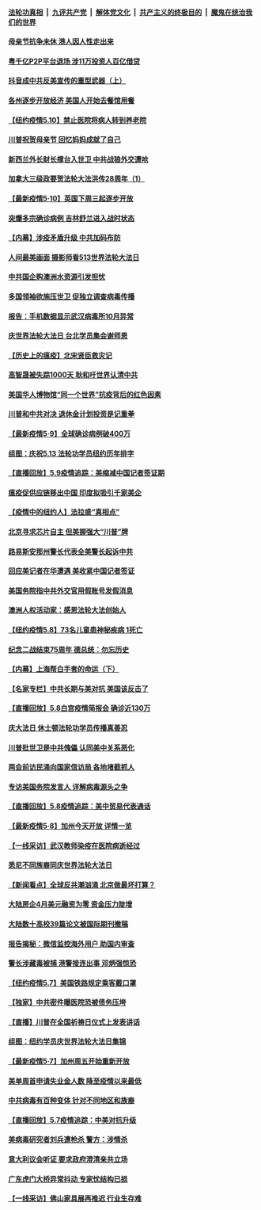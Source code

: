 

####  [法轮功真相](../../../../basic/blob/master/README.md?t=05110702) &nbsp;|&nbsp; [九评共产党](../../../../9ping.md/blob/master/README.md?t=05110702) &nbsp;|&nbsp; [解体党文化](../../../../jtdwh.md/blob/master/README.md?t=05110702)  &nbsp;|&nbsp; [共产主义的终极目的](../../../../gczydzjmd.md/blob/master/README.md?t=05110702) &nbsp;|&nbsp; [魔鬼在统治我们的世界](../../../../mgztzwmdsj.md/blob/master/README.md?t=05110702) 

#### [母亲节抗争未休 港人因人性走出来](../pages/nf4514/n12097664.md?t=05110702) 

#### [粤千亿P2P平台退场 涉11万投资人百亿借贷](../pages/nf4514/n12097516.md?t=05110702) 

#### [抖音成中共反美宣传的重型武器（上）](../pages/nf4514/n12096118.md?t=05110702) 

#### [各州逐步开放经济 美国人开始去餐馆用餐](../pages/nf4514/n12096287.md?t=05110702) 

#### [【纽约疫情5.10】禁止医院将病人转到养老院](../pages/nf4514/n12096956.md?t=05110702) 

#### [川普祝贺母亲节 回忆妈妈成就了自己](../pages/nf4514/n12097330.md?t=05110702) 

#### [新西兰外长财长撑台入世卫 中共战狼外交遭呛](../pages/nf4514/n12097281.md?t=05110702) 

#### [加拿大三级政要贺法轮大法洪传28周年（1）](../pages/nf4514/n12095472.md?t=05110702) 

#### [【最新疫情5·10】英国下周三起逐步开放](../pages/nf4514/n12093931.md?t=05110702) 

#### [突爆多宗确诊病例 吉林舒兰进入战时状态](../pages/nf4514/n12096608.md?t=05110702) 

#### [【内幕】涉疫矛盾升级 中共加码布防](../pages/nf4514/n12084261.md?t=05110702) 

#### [人间最美画面 摄影师看513世界法轮大法日](../pages/nf4514/n12094118.md?t=05110702) 

#### [中共国企购澳洲水资源引发担忧](../pages/nf4514/n12094487.md?t=05110702) 

#### [多国领袖欲施压世卫 促独立调查病毒传播](../pages/nf4514/n12096311.md?t=05110702) 

#### [报告：手机数据显示武汉病毒所10月异常](../pages/nf4514/n12095954.md?t=05110702) 

#### [庆世界法轮大法日 台北学员集会谢师恩](../pages/nf4514/n12095221.md?t=05110702) 

#### [【历史上的瘟疫】北宋贤臣救灾记](../pages/nf4514/n12085551.md?t=05110702) 

#### [高智晟被失踪1000天 耿和吁世界认清中共](../pages/nf4514/n12095888.md?t=05110702) 

#### [美国华人博物馆“同一个世界”抗疫背后的红色因素](../pages/nf4514/n12094117.md?t=05110702) 

#### [川普和中共对决 退休金计划投资是记重拳](../pages/nf4514/n12095553.md?t=05110702) 

#### [【最新疫情5·9】全球确诊病例破400万](../pages/nf4514/n12094519.md?t=05110702) 

#### [组图：庆祝5.13 法轮功学员纽约历年排字](../pages/nf4514/n12090120.md?t=05110702) 

#### [【直播回放】5.9疫情追踪：美缩减中国记者签证期](../pages/nf4514/n12095312.md?t=05110702) 

#### [瘟疫促供应链移出中国 印度拟吸引千家美企](../pages/nf4514/n12094189.md?t=05110702) 

#### [【疫情中的纽约人】法拉盛“真相点”](../pages/nf4514/n12094364.md?t=05110702) 

#### [北京寻求芯片自主 但美握强大“川普”牌](../pages/nf4514/n12093978.md?t=05110702) 

#### [路易斯安那州警长代表全美警长起诉中共](../pages/nf4514/n12094613.md?t=05110702) 

#### [回应美记者在华遭遇 美收紧中国记者签证](../pages/nf4514/n12094582.md?t=05110702) 

#### [美国务院指中共外交官用假账号发假消息](../pages/nf4514/n12093976.md?t=05110702) 

#### [澳洲人权活动家：感恩法轮大法创始人](../pages/nf4514/n12092423.md?t=05110702) 

#### [【纽约疫情5.8】73名儿童患神秘疾病 1死亡](../pages/nf4514/n12092997.md?t=05110702) 

#### [纪念二战结束75周年 德总统：勿忘历史](../pages/nf4514/n12094102.md?t=05110702) 

#### [【内幕】上海帮白手套的命运（下）](../pages/nf4514/n12091810.md?t=05110702) 

#### [【名家专栏】中共长期与美对抗 美国该反击了](../pages/nf4514/n12093211.md?t=05110702) 

#### [【直播回放】5.8白宫疫情简报会 确诊近130万](../pages/nf4514/n12093562.md?t=05110702) 

#### [庆大法日 休士顿法轮功学员传播真善忍](../pages/nf4514/n12092804.md?t=05110702) 

#### [川普批世卫是中共傀儡 认同美中关系恶化](../pages/nf4514/n12093756.md?t=05110702) 

#### [两会前访民涌向国家信访局 各地堵截抓人](../pages/nf4514/n12093370.md?t=05110702) 

#### [专访美国务院发言人 详解病毒源头之争](../pages/nf4514/n12092171.md?t=05110702) 

#### [【直播回放】5.8疫情追踪：美中贸易代表通话](../pages/nf4514/n12093103.md?t=05110702) 

#### [【最新疫情5·8】加州今天开放 详情一览](../pages/nf4514/n12088365.md?t=05110702) 

#### [【一线采访】武汉教师染疫在医院病逝经过](../pages/nf4514/n12092074.md?t=05110702) 

#### [悉尼不同族裔同庆世界法轮大法日](../pages/nf4514/n12091554.md?t=05110702) 

#### [【新闻看点】全球反共潮汹涌 北京做最坏打算？](../pages/nf4514/n12091113.md?t=05110702) 

#### [大陆房企4月美元融资为零 资金压力陡增](../pages/nf4514/n12091703.md?t=05110702) 

#### [大陆数十高校39篇论文被国际期刊撤稿](../pages/nf4514/n12091414.md?t=05110702) 

#### [报告揭秘：微信监控海外用户 助国内审查](../pages/nf4514/n12091199.md?t=05110702) 

#### [警长涉藏毒被捕 港警接连出事 邓炳强惊恐](../pages/nf4514/n12091598.md?t=05110702) 

#### [【纽约疫情5.7】美国铁路规定乘客戴口罩](../pages/nf4514/n12090064.md?t=05110702) 

#### [【独家】中共密件曝医院恐被债务压垮](../pages/nf4514/n12088232.md?t=05110702) 

#### [【直播】川普在全国祈祷日仪式上发表讲话](../pages/nf4514/n12091171.md?t=05110702) 

#### [组图：纽约学员庆世界法轮大法日集锦](../pages/nf4514/n12086160.md?t=05110702) 

#### [【最新疫情5·7】加州周五开始重新开放](../pages/nf4514/n12088561.md?t=05110702) 

#### [美单周首申请失业金人数 降至疫情以来最低](../pages/nf4514/n12090657.md?t=05110702) 

#### [中共病毒有百种变体 针对不同地区和族裔](../pages/nf4514/n12090534.md?t=05110702) 

#### [【直播回放】5.7疫情追踪：中美对抗升级](../pages/nf4514/n12090116.md?t=05110702) 

#### [美病毒研究者刘兵遭枪杀 警方：涉情杀](../pages/nf4514/n12090395.md?t=05110702) 

#### [意大利议会听证 要求政府澄清亲共立场](../pages/nf4514/n12089985.md?t=05110702) 

#### [广东虎门大桥异常抖动 专家忧结构已损](../pages/nf4514/n12089353.md?t=05110702) 

#### [【一线采访】佛山家具展再推迟 行业生存难](../pages/nf4514/n12089659.md?t=05110702) 

